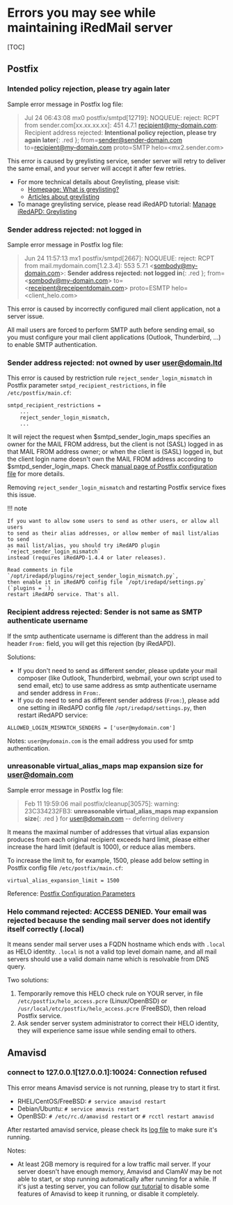 # Errors you may see while maintaining iRedMail server

[TOC]

## Postfix

### Intended policy rejection, please try again later

Sample error message in Postfix log file:

> Jul 24 06:43:08 mx0 postfix/smtpd[12719]: NOQUEUE: reject: RCPT from sender.com[xx.xx.xx.xx]: 451 4.7.1 <recipient@my-domain.com>: Recipient address rejected: __Intentional policy rejection, please try again later__{: .red }; from=<sender@sender-domain.com> to=<recipient@my-domain.com> proto=SMTP helo=<mx2.sender.com>

This error is caused by greylisting service, sender server will retry to
deliver the same email, and your server will accept it after few retries.

* For more technical details about Greylisting, please visit:
    * [Homepage: What is greylisting?](http://greylisting.org)
    * [Articles about greylisting](http://greylisting.org/articles/)
* To manage greylisting service, please read iRedAPD tutorial: [Manage iRedAPD: Greylisting](./manage.iredapd.html#greylisting)

### Sender address rejected: not logged in

Sample error message in Postfix log file:

> Jun 24 11:57:13 mx1 postfix/smtpd[2667]: NOQUEUE: reject: RCPT from
> mail.mydomain.com[1.2.3.4]: 553 5.7.1 <sombody@my-domain.com\>: __Sender address
> rejected: not logged in__{: .red }; from=<sombody@my-domain.com\>
> to=<receipent@receipentdomain.com\> proto=ESMTP helo=<client_helo.com\>

This error is caused by incorrectly configured mail client application, not a
server issue.

All mail users are forced to perform SMTP auth before sending email, so you
must configure your mail client applications (Outlook, Thunderbird, ...) to
enable SMTP authentication.

### Sender address rejected: not owned by user user@domain.ltd

This error is caused by restriction rule `reject_sender_login_mismatch` in
Postfix parameter `smtpd_recipient_restrictions`, in file `/etc/postfix/main.cf`:

```
smtpd_recipient_restrictions =
    ...
    reject_sender_login_mismatch,
    ...
```

It will reject the request when $smtpd_sender_login_maps specifies an owner
for the MAIL FROM address, but the client is not (SASL) logged in as that MAIL
FROM address owner; or when the client is (SASL) logged in, but the client
login name doesn't own the MAIL FROM address according to $smtpd_sender_login_maps.
Check [manual page of Postfix configuration file](http://www.postfix.org/postconf.5.html#reject_sender_login_mismatch) for more details.

Removing `reject_sender_login_mismatch` and restarting Postfix service fixes
this issue.

!!! note

    If you want to allow some users to send as other users, or allow all users
    to send as their alias addresses, or allow member of mail list/alias to send
    as mail list/alias, you should try iRedAPD plugin `reject_sender_login_mismatch`
    instead (requires iRedAPD-1.4.4 or later releases).

    Read comments in file `/opt/iredapd/plugins/reject_sender_login_mismatch.py`,
    then enable it in iRedAPD config file `/opt/iredapd/settings.py` (`plugins = `),
    restart iRedAPD service. That's all.

### Recipient address rejected: Sender is not same as SMTP authenticate username

If the smtp authenticate username is different than the address in mail header
`From:` field, you will get this rejection (by iRedAPD).

Solutions:

* If you don't need to send as different sender, please update your mail
  composer (like Outlook, Thunderbird, webmail, your own script used to send
  email, etc) to use same address as smtp authenticate username and sender
  address in `From:`.
* If you do need to send as different sender address (`From:`), please add one
  setting in iRedAPD config file `/opt/iredapd/settings.py`, then restart
  iRedAPD service:

```
ALLOWED_LOGIN_MISMATCH_SENDERS = ['user@mydomain.com']
```

Notes: `user@mydomain.com` is the email address you used for smtp authentication.

### unreasonable virtual_alias_maps map expansion size for user@domain.com

Sample error message in Postfix log file:

> Feb 11 19:59:06 mail postfix/cleanup[30575]: warning: 23C334232FB3:
> __unreasonable virtual_alias_maps map expansion size__{: .red } for
> user@domain.com -- deferring delivery

It means the maximal number of addresses that virtual alias expansion produces
from each original recipient exceeds hard limit, please either increase the
hard limit (default is 1000), or reduce alias members.

To increase the limit to, for example, 1500, please add below setting in
Postfix config file `/etc/postfix/main.cf`:

```
virtual_alias_expansion_limit = 1500
```

Reference: [Postfix Configuration Parameters](http://www.postfix.org/postconf.5.html#virtual_alias_expansion_limit)

### Helo command rejected: ACCESS DENIED. Your email was rejected because the sending mail server does not identify itself correctly (.local)

It means sender mail server uses a FQDN hostname which ends with `.local` as
HELO identity. `.local` is not a valid top level domain name, and all mail
servers should use a valid domain name which is resolvable from DNS query.

Two solutions:

1. Temporarily remove this HELO check rule on YOUR server, in file
   `/etc/postfix/helo_access.pcre` (Linux/OpenBSD) or
   `/usr/local/etc/postfix/helo_access.pcre` (FreeBSD), then reload Postfix
   service.
1. Ask sender server system administrator to correct their HELO identity, they
   will experience same issue while sending email to others.

## Amavisd

### connect to 127.0.0.1[127.0.0.1]:10024: Connection refused

This error means Amavisd service is not running, please try to start it first.

* RHEL/CentOS/FreeBSD: ```# service amavisd restart```
* Debian/Ubuntu: ```# service amavis restart```
* OpenBSD: `# /etc/rc.d/amavisd restart` or `# rcctl restart amavisd`

After restarted amavisd service, please check its
[log file](./file.locations.html#amavisd) to make sure it's running.

Notes:

* At least 2GB memory is required for a low traffic mail server. If your
  server doesn't have enough memory, Amavisd and ClamAV may be not able to
  start, or stop running automatically after running for a while. If it's just
  a testing server, you can follow
  [our tutorial](./completely.disable.amavisd.clamav.spamassassin.html) to
  disable some features of Amavisd to keep it running, or disable it completely.
